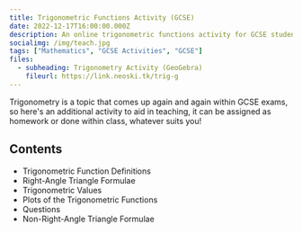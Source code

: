 ```yaml
---
title: Trigonometric Functions Activity (GCSE)
date: 2022-12-17T16:00:00.000Z
description: An online trigonometric functions activity for GCSE students.
socialimg: /img/teach.jpg
tags: ["Mathematics", "GCSE Activities", "GCSE"]
files:
  - subheading: Trigonometry Activity (GeoGebra)
    fileurl: https://link.neoski.tk/trig-g
---
```


Trigonometry is a topic that comes up again and again within GCSE exams, so here's an additional activity to aid in teaching, it can be assigned as homework or done within class, whatever suits you!

## Contents

- Trigonometric Function Definitions
- Right-Angle Triangle Formulae
- Trigonometric Values
- Plots of the Trigonometric Functions
- Questions
- Non-Right-Angle Triangle Formulae
